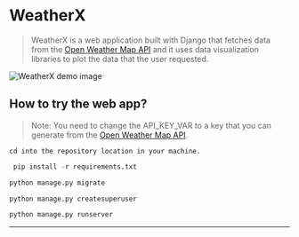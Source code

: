 # WeatherX
> WeatherX is a web application built with Django that fetches data from the [Open Weather Map API](https://openweathermap.org/api) and it uses data visualization libraries to plot the data that the user requested.

![WeatherX demo image](https://i.ibb.co/MMGzBKJ/weather-XX.png)

How to try the web app?
------
> Note: You need to change the API_KEY_VAR to a key that you can generate from the [Open Weather Map API](https://openweathermap.org/api).
```
cd into the repository location in your machine.
```
```python
 pip install -r requirements.txt
```
```python
python manage.py migrate
```
```python
python manage.py createsuperuser
```
```python
python manage.py runserver
```
---
